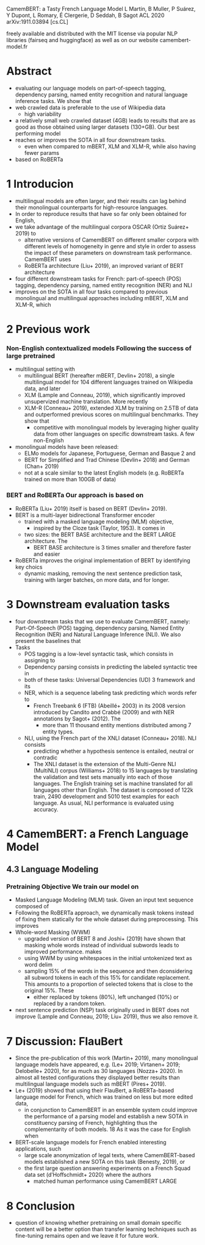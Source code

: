 CamemBERT: a Tasty French Language Model
L Martin, B Muller, P Suárez, Y Dupont, L Romary, É Clergerie, D Seddah, B Sagot
ACL 2020 arXiv:1911.03894 [cs.CL]

freely available and distributed with the MIT license via popular NLP libraries
(fairseq and huggingface) as well as on our website camembert-model.fr

# Abstract

* evaluating our language models on part-of-speech tagging, dependency parsing,
  named entity recognition and natural language inference tasks. We show that
* web crawled data is preferable to the use of Wikipedia data
  * high variability 
* a relatively small web crawled dataset (4GB) leads to results that are as good
  as those obtained using larger datasets (130+GB).  Our best performing model
* reaches or improves the SOTA in all four downstream tasks. 
  * even when compared to mBERT, XLM and XLM-R, while also having fewer params
* based on RoBERTa

# 1 Introducion

* multilingual models are often larger, and their results can lag behind their
  monolingual counterparts for high-resource languages.  
* In order to reproduce results that have so far only been obtained for English,
* we take advantage of the multilingual corpora OSCAR (Ortiz Suárez+ 2019) to
  * alternative versions of CamemBERT on different smaller corpora with
    different levels of homogeneity in genre and style in order to assess the
    impact of these parameters on downstream task performance. CamemBERT uses
  * RoBERTa architecture (Liu+ 2019), an improved variant of BERT architecture 
* four different downstream tasks for French: part-of-speech (POS) tagging,
  dependency parsing, named entity recognition (NER) and NLI
* improves on the SOTA in all four tasks compared to previous
  monolingual and multilingual approaches including mBERT, XLM and XLM-R, which

# 2 Previous work

### Non-English contextualized models Following the success of large pretrained

* multilingual setting with 
  * multilingual BERT (hereafter mBERT, Devlin+ 2018), a single multilingual
    model for 104 different languages trained on Wikipedia data, and later 
  * XLM (Lample and Conneau, 2019), which significantly improved unsupervized
    machine translation. More recently 
  * XLM-R (Conneau+ 2019), extended XLM by training on 2.5TB of data and
    outperformed previous scores on multilingual benchmarks.  They show that
    * competitive with monolingual models by leveraging higher quality data from
      other languages on specific downstream tasks.  A few non-English
* monolingual models have been released: 
  * ELMo models for Japanese, Portuguese, German and Basque 2 and 
  * BERT for Simplified and Trad Chinese (Devlin+ 2018) and German (Chan+ 2019)
  * not at a scale similar to the latest English models 
    (e.g. RoBERTa trained on more than 100GB of data)

### BERT and RoBERTa Our approach is based on 

* RoBERTa (Liu+ 2019) itself is based on BERT (Devlin+ 2019). 
* BERT is a multi-layer bidirectional Transformer encoder 
  * trained with a masked language modeling (MLM) objective, 
    * inspired by the Cloze task (Taylor, 1953).  It comes in 
  * two sizes: the BERT BASE architecture and the BERT LARGE architecture. The
    * BERT BASE architecture is 3 times smaller and therefore faster and easier
* RoBERTa improves the original implementation of BERT by identifying key choics
  * dynamic masking, removing the next sentence prediction task, training with
    larger batches, on more data, and for longer.

# 3 Downstream evaluation tasks

* four downstream tasks that we use to evaluate CamemBERT, namely: 
  Part-Of-Speech (POS) tagging, dependency parsing, Named Entity Recognition
  (NER) and Natural Language Inference (NLI). We also present the baselines that
* Tasks 
  * POS tagging is a low-level syntactic task, which consists in assigning to
  * Dependency parsing consists in predicting the labeled syntactic tree in
  * both of these tasks: Universal Dependencies (UD) 3 framework and its
  * NER, which is a sequence labeling task predicting which words refer to
    * French Treebank 6 (FTB) (Abeillé+ 2003) in its 2008 version introduced by
      Candito and Crabbé (2009) and with NER annotations by Sagot+ (2012). The
      * more than 11 thousand entity mentions distributed among 7 entity types.
  * NLI, using the French part of the XNLI dataset (Conneau+ 2018). NLI consists
    * predicting whether a hypothesis sentence is entailed, neutral or contradic
    * The XNLI dataset is the extension of the Multi-Genre NLI (MultiNLI) corpus
      (Williams+ 2018) to 15 languages by translating the validation and test
      sets manually into each of those languages. The English training set is
      machine translated for all languages other than English. The dataset is
      composed of 122k train, 2490 development and 5010 test examples for each
      language. As usual, NLI performance is evaluated using accuracy.

# 4 CamemBERT: a French Language Model

## 4.3 Language Modeling

### Pretraining Objective We train our model on

* Masked Language Modeling (MLM) task.  Given an input text sequence composed of
* Following the RoBERTa approach, we dynamically mask tokens instead of fixing
  them statically for the whole dataset during preprocessing. This improves
* Whole-word Masking (WWM)
  * upgraded version of BERT 8 and Joshi+ (2019) have shown that masking whole
    words instead of individual subwords leads to improved performance.  makes
  * using WWM by using whitespaces in the initial untokenized text as word delim 
  * sampling 15% of the words in the sequence and then dconsidering all subword
    tokens in each of this 15% for candidate replacement. This amounts to a
    proportion of selected tokens that is close to the original 15%. These
    * either replaced by <MASK> tokens (80%), left unchanged (10%) or replaced
      by a random token.  
* next sentence prediction (NSP) task originally used in BERT does not improve
  (Lample and Conneau, 2019; Liu+ 2019), thus we also remove it.

# 7 Discussion: FlauBert

* Since the pre-publication of this work (Martin+ 2019), many monolingual
  language models have appeared, e.g. (Le+ 2019; Virtanen+ 2019; Delobelle+
  2020), for as much as 30 languages (Nozza+ 2020). 
  In almost all tested configurations they displayed 
  better results than multilingual language models such as mBERT (Pires+ 2019).
* Le+ (2019) showed that using their FlauBert, a RoBERTa-based language model
  for French, which was trained on less but more edited data, 
  * in conjunction to CamemBERT in an ensemble system could 
    improve the performance of a parsing model and establish a 
    new SOTA in constituency parsing of French, highlighting thus the
    complementarity of both models. 18 As it was the case for English when 
* BERT-scale language models for French enabled interesting applications, such
  * large scale anonymization of legal texts, where CamemBERT-based models
    established a new SOTA on this task (Benesty, 2019), or 
  * the first large question answering experiments on a French Squad data set
    (d’Hoffschmidt+ 2020) where the authors 
    * matched human performance using CamemBERT LARGE

# 8 Conclusion

* question of knowing whether pretraining on small domain specific content will
  be a better option than transfer learning techniques such as fine-tuning
  remains open and we leave it for future work.
